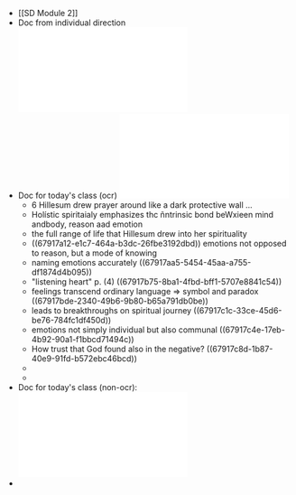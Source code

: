 - [[SD Module 2]]
- Doc from individual direction ![Materials For Class One Formation - Jan 5 2024 - 6-07 PM-2pages.pdf](../assets/Materials_For_Class_One_Formation_-_Jan_5_2024_-_6-07_PM-2pages_1737586821224_0.pdf)
- Doc for today's class (ocr) ![Working with emotions in spiritual direction - Jan 11 2021 - 4-54 PM-1-output.pdf](../assets/Working_with_emotions_in_spiritual_direction_-_Jan_11_2021_-_4-54_PM-1-output_1737586845500_0.pdf)
	- 6 Hillesum drew prayer around like a dark protective wall ...
	- Holístic spiritaialy emphasizes thc ñntrinsic bond beWxieen mind andbody, reason aad emotion
	- the full range of life that Hillesum drew into her spirituality
	- ((67917a12-e1c7-464a-b3dc-26fbe3192dbd)) emotions not opposed to reason, but a mode of knowing
	- naming emotions accurately ((67917aa5-5454-45aa-a755-df1874d4b095))
	- "listening heart" p. (4) ((67917b75-8ba1-4fbd-bff1-5707e8841c54))
	- feelings transcend ordinary language => symbol and paradox ((67917bde-2340-49b6-9b80-b65a791db0be))
	- leads to breakthroughs on spiritual journey ((67917c1c-33ce-45d6-be76-784fc1df450d))
	- emotions not simply individual but also communal ((67917c4e-17eb-4b92-90a1-f1bbcd71494c))
	- How trust that God found also in the negative? ((67917c8d-1b87-40e9-91fd-b572ebc46bcd))
	-
	-
- Doc for today's class (non-ocr): ![Working with emotions in spiritual direction - Jan 11 2021 - 4-54 PM-1-output.pdf](../assets/Working_with_emotions_in_spiritual_direction_-_Jan_11_2021_-_4-54_PM-1-output_1737586887015_0.pdf)
-